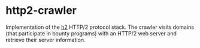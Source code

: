 # http2-crawler

Implementation of the [h2](https://python-hyper.org/projects/hyper-h2/en/stable/) HTTP/2 protocol stack. The crawler visits domains (that participate in bounty programs) with an HTTP/2 web server and retrieve their server information.  
